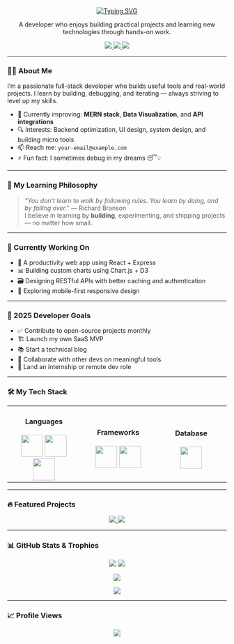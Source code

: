 <div align="center">

<a href="https://github.com/naveenkumar2004-98">
  <img src="https://readme-typing-svg.herokuapp.com?font=Fira+Code&size=30&pause=1000&color=00BFFF&center=true&vCenter=true&width=500&lines=Hi+there%2C+I'm+Naveen+Kumar+%F0%9F%91%8B;Full-stack+Developer;Project+Builder;Problem+Solver;Lifelong+Learner" alt="Typing SVG" />
</a>

<p align="center">
  A developer who enjoys building practical projects and learning new technologies through hands-on work.
</p>

<p align="center">
  <a href="https://github.com/naveenkumar2004-98" target="_blank">
    <img src="https://img.shields.io/badge/GitHub-181717?style=for-the-badge&logo=github&logoColor=white" />
  </a>
  <a href="https://www.linkedin.com/in/your-linkedin-profile" target="_blank">
    <img src="https://img.shields.io/badge/LinkedIn-0077B5?style=for-the-badge&logo=linkedin&logoColor=white" />
  </a>
  <a href="mailto:your-email@example.com" target="_blank">
    <img src="https://img.shields.io/badge/Email-D14836?style=for-the-badge&logo=gmail&logoColor=white" />
  </a>
</p>

</div>

---

### 👨‍💻 About Me

I’m a passionate full-stack developer who builds useful tools and real-world projects. I learn by building, debugging, and iterating — always striving to level up my skills.

- 🌱 Currently improving: **MERN stack**, **Data Visualization**, and **API integrations**
- 🔍 Interests: Backend optimization, UI design, system design, and building micro tools
- 📫 Reach me: `your-email@example.com`
- ⚡ Fun fact: I sometimes debug in my dreams 😴💡

---

### 🧠 My Learning Philosophy

> _“You don’t learn to walk by following rules. You learn by doing, and by falling over.”_ — Richard Branson  
> I believe in learning by **building**, experimenting, and shipping projects — no matter how small.

---

### 🚀 Currently Working On

- 🔧 A productivity web app using React + Express  
- 📊 Building custom charts using Chart.js + D3  
- 🗃️ Designing RESTful APIs with better caching and authentication  
- 📱 Exploring mobile-first responsive design

---

### 🎯 2025 Developer Goals

- ✅ Contribute to open-source projects monthly  
- 🏗️ Launch my own SaaS MVP  
- 📚 Start a technical blog  
- 🤝 Collaborate with other devs on meaningful tools  
- 💼 Land an internship or remote dev role

---

### 🛠️ My Tech Stack

<table width="100%">
  <tr>
    <td align="center" width="200">
      <h4>Languages</h4>
      <a href="https://www.java.com" target="_blank"><img src="https://profilinator.rishav.dev/skills-assets/java-original-wordmark.svg" height="50" /></a>
      <a href="https://www.python.org" target="_blank"><img src="https://profilinator.rishav.dev/skills-assets/python-original.svg" height="50" /></a>
      <a href="https://www.javascript.com/" target="_blank"><img src="https://profilinator.rishav.dev/skills-assets/javascript-original.svg" height="50" /></a>
    </td>
    <td align="center" width="200">
      <h4>Frameworks</h4>
      <a href="https://nodejs.org/" target="_blank"><img src="https://profilinator.rishav.dev/skills-assets/nodejs-original-wordmark.svg" height="50" /></a>
      <a href="https://reactjs.org/" target="_blank"><img src="https://profilinator.rishav.dev/skills-assets/react-original-wordmark.svg" height="50" /></a>
    </td>
    <td align="center" width="200">
      <h4>Database</h4>
      <a href="https://www.mysql.com/" target="_blank"><img src="https://profilinator.rishav.dev/skills-assets/mysql-original-wordmark.svg" height="50" /></a>
    </td>
  </tr>
</table>

---

### 🔥 Featured Projects

<p align="center">
  <a href="https://github.com/naveenkumar2004-98/FreelanceHub">
    <img src="https://github-readme-stats.vercel.app/api/pin/?username=naveenkumar2004-98&repo=FreelanceHub&theme=dracula&show_owner=true" />
  </a>
  <a href="https://github.com/naveenkumar2004-98/-International-Tourist-Agency">
    <img src="https://github-readme-stats.vercel.app/api/pin/?username=naveenkumar2004-98&repo=-International-Tourist-Agency&theme=dracula&show_owner=true" />
  </a>
</p>

---

### 📊 GitHub Stats & Trophies

<p align="center">
  <img src="https://github-readme-stats.vercel.app/api?username=naveenkumar2004-98&show_icons=true&theme=dracula&rank_icon=github" />
  <img src="https://github-readme-streak-stats.herokuapp.com/?user=naveenkumar2004-98&theme=dracula" />
</p>
<p align="center">
  <img src="https://github-profile-trophy.vercel.app/?username=naveenkumar2004-98&theme=dracula&margin-w=15&margin-h=15" />
</p>
<p align="center">
  <img src="https://github-readme-activity-graph.vercel.app/graph?username=naveenkumar2004-98&bg_color=282a36&color=8be9fd&line=586e75&point=ff79c6&area=true&hide_border=true" />
</p>

---

### 📈 Profile Views

<div align="center">
  <img src="https://komarev.com/ghpvc/?username=naveenkumar2004-98&label=Profile%20Views&color=blueviolet&style=for-the-badge" />
</div>
